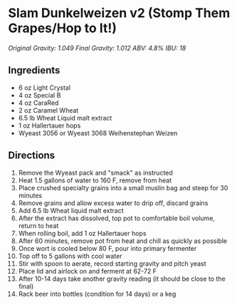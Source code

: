 # Slam Dunkelweizen v2 (Stomp Them Grapes/Hop to It!)

_Original Gravity: 1.049_
_Final Gravity: 1.012_
_ABV: 4.8%_
_IBU: 18_

## Ingredients

- 6 oz Light Crystal
- 4 oz Special B
- 4 oz CaraRed
- 2 oz Caramel Wheat
- 6.5 lb Wheat Liquid malt extract
- 1 oz Hallertauer hops
- Wyeast 3056 or Wyeast 3068 Weihenstephan Weizen


## Directions

1. Remove the Wyeast pack and "smack" as instructed
2. Heat 1.5 gallons of water to 160 F, remove from heat
3. Place crushed specialty grains into a small muslin bag and steep for 30 minutes
4. Remove grains and allow excess water to drip off, discard grains
5. Add 6.5 lb Wheat liquid malt extract
6. After the extract has dissolved, top pot to comfortable boil volume, return to heat
7. When rolling boil, add 1 oz Hallertauer hops
8. After 60 minutes, remove pot from heat and chill as quickly as possible
9. Once wort is cooled below 80 F, pour into primary fermenter
10. Top off to 5 gallons with cool water
11. Stir with spoon to aerate, record starting gravity and pitch yeast
12. Place lid and airlock on and ferment at 62-72 F
13. After 10-14 days take another gravity reading (it should be close to the final)
14. Rack beer into bottles (condition for 14 days) or a keg
